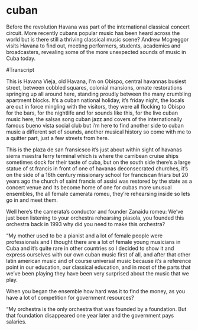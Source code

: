 # cuban

Before the revolution Havana was part of the international classical concert circuit. More recently cubans popular music has been heard across the world but is there still a thriving classical music scene? Andrew Mcgreggor visits Havana to find out, meeting performers, students, academics and broadcasters, revealing some of the more unexpected sounds of music in Cuba today. 

#Transcript

This is Havana Vieja, old Havana, I’m on Obispo, central havannas busiest street, between cobbled squares, colonial mansions, ornate restorations springing up all around here, standing proudly between the many crumbling apartment blocks. It’s a cuban national holiday, it’s friday night, the locals are out in force mingling with the visitors, they were all flocking to Obispo for the bars, for the nightlife and for sounds like this, for the live cuban music here, the salsas song cuban jazz and covers of the internationally famous bueno vista social club but i’m here to find another side to cuban music a different set of sounds, another musical history so come with me to a quitter part, just a few streets from here. 

This is the plaza de san fransicsco it’s just about within sight of havanas sierra maestra ferry terminal which is where the carribean cruise ships sometimes dock for their taste of cuba, but on the south side there’s a large statue of st francis in front of one of havanas deconsecrated churches, it’s on the side of a 16th century missionary school for franciscan friars but 20 years ago the church of saint francis of assisi was restored by the state as a concert venue and its become home of one for cubas more unusual ensembles, the all female camerata romeu, they’re rehearsing inside so lets go in and meet them. 

Well here’s the camerata’s conductor and founder Zanaidu romeu: We’ve just been listening to your orchestra rehearsing piasola, you founded this orchestra back in 1993 why did you need to make this orchestra?

“My mother used to be a pianist and a lot of female people were professionals and I thought there are a lot of female young musicians in Cuba and it’s quite rare in other countries so I decided to show it and express ourselves with our own cuban music first of all, and after that other latin american music and of course universal music because it’s a reference point in our education, our classical education, and in most of the parts that we’ve been playing they have been very surprised about the music that we play.

When you began the ensemble how hard was it to find the money, as you have a lot of competition for government resources? 

“My orchestra is the only orchestra that was founded by a foundation. But that foundation disappeared one year later and the government pays salaries. 
